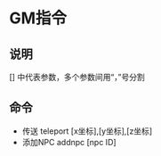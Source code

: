 # GM指令

## 说明

[] 中代表参数，多个参数间用“，”号分割

## 命令

- 传送 teleport [x坐标],[y坐标],[z坐标]
- 添加NPC addnpc [npc ID]
